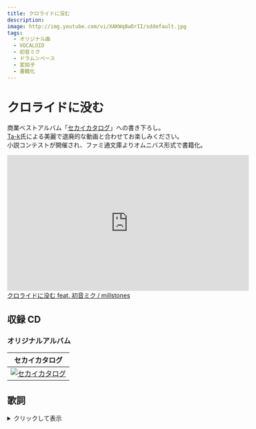 ```yaml
---
title: クロライドに没む
description:
image: http://img.youtube.com/vi/XAKWq8wOrII/sddefault.jpg
tags:
  - オリジナル曲
  - VOCALOID
  - 初音ミク
  - ドラムンベース
  - 変拍子
  - 書籍化
---
```


# クロライドに没む

商業ベストアルバム「[セカイカタログ](../cds/04_sekaicatalog.md)」への書き下ろし。  
[Ta-k](http://www.stalactite.net)氏による美麗で退廃的な動画と合わせてお楽しみください。  
小説コンテストが開催され、ファミ通文庫よりオムニバス形式で書籍化。

<iframe
  width="560"
  height="315"
  src="https://www.youtube.com/embed/XAKWq8wOrII"
  frameborder="0"
  allow="autoplay; encrypted-media"
  allowfullscreen
></iframe>

<script
  type="application/javascript"
  src="https://embed.nicovideo.jp/watch/sm21793330/script?w=640&h=360"
></script>

<noscript>
  <a href="http://www.nicovideo.jp/watch/sm21793330">
    クロライドに没む feat. 初音ミク / millstones
  </a>
</noscript>

## 収録 CD

### オリジナルアルバム

|                                セカイカタログ                                 |
| :---------------------------------------------------------------------------: |
| [![セカイカタログ](../imgs/sekai_catalog_cover.png)](../cds/04_sekaicatalog/) |

## 歌詞

<details>
<summary>クリックして表示</summary>

静かに降り続ける真夏の雪  
明日も未来も 白の隙間に没んでゆく

壊れ歪んだ空の慟哭が  
光のように街を満たした  
砕けた夢と痛みを忘れて  
生かされる抜け殻の命

失意と憂いに彩られた街  
暁に染まる  
果てなく続く白の荒野

時を止めたこの目からこぼれ落ちた涙でさえ  
その乾いた身体をもう潤してはくれないのだろう

明日を失くしたのなら  
この先に何を視れば良いのだろう  
出口の無い迷路と  
白い海に没む

温もりはただ緩やかに尽きて  
握る手は崩れ落ち溶けた  
細く掠れた優しい嘘が  
呼び起こす 忘れた痛みを

抱き寄せた背は腕をすり抜けて  
夢はもう砂のように消えた  
諦めた世界 二度と戻らない  
時の先を視ることも無い

やがて朽ち果てるなら  
この場所で混ざりあって共に眠る  
君といつか望んだささやかな永遠

冷たい静けさだけが  
この場所に花を手向けてくれるだろう  
何もかも飲み込んだ白い海に眠る

</details>

